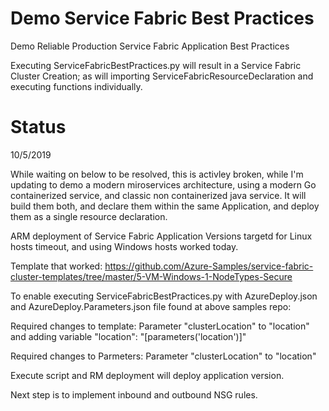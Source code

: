 # Demo Service Fabric Best Practices
Demo Reliable Production Service Fabric Application Best Practices

Executing ServiceFabricBestPractices.py will result in a Service Fabric Cluster Creation; as will importing ServiceFabricResourceDeclaration and executing functions individually.

# Status
10/5/2019


While waiting on below to be resolved, this is activley broken, while I'm updating to demo a modern
miroservices architecture, using a modern Go containerized service, and classic non containerized java service.
It will build them both, and declare them within the same Application, and deploy them as a single resource declaration.

ARM deployment of Service Fabric Application Versions targetd for Linux hosts timeout, and using Windows hosts worked today.

Template that worked: https://github.com/Azure-Samples/service-fabric-cluster-templates/tree/master/5-VM-Windows-1-NodeTypes-Secure

To enable executing ServiceFabricBestPractices.py with AzureDeploy.json and AzureDeploy.Parameters.json file found at above samples repo:

Required changes to template:
Parameter "clusterLocation" to "location" and adding variable "location": "[parameters('location')]"

Required changes to Parmeters:
Parameter "clusterLocation" to "location"

Execute script and RM deployment will deploy application version.

Next step is to implement inbound and outbound NSG rules.
